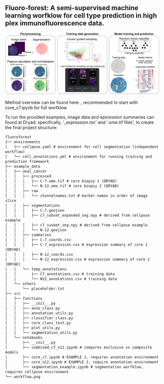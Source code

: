 ## Fluoro-forest: A semi-supervised machine learning worfklow for cell type prediction in high plex immunofluorescence data.


<div align="center">
  <img src="method_workflow.png" alt = "fluoroforest workflow" width="800">
</div>

Method overview can be found here:  , recommended to start with core_c7.ipynb for full worfklow

To run the provided examples, image data and epxression summaries can found at Dryad: 
specifically, '_expression.tsv' and '.ome.tif files', to create the final project structure:

```
fluoroforest
├── environments
│   ├── cellpose.yaml # environment for cell segmentation (independent workflow)
│   └── cell_annotations.yml # environment for running training and prediction framework
├── example_data
│   ├── anal_cancer
│   │   ├── processed
│   │   │   ├── C-7.ome.tif # core biopsy 1 (DRYAD)
│   │   │   └── N-12.ome.tif # core biopsy 2 (DRYAD)
│   │   ├── raw
│   │   │   └── channelnames.txt # marker names in order of image slice
│   │   ├── segmentations
│   │   │   ├── C-7.geojson
│   │   │   ├── c7_subset_expanded_seg.npy # derived from cellpose example
│   │   │   ├── c7_susbet_seg.npy # derived from cellpose example
│   │   │   └── N-12.geojson
│   │   ├── summaries
│   │   │   ├── C-7_coords.csv
│   │   │   ├── C-7_expression.csv # expression summary of core 1 (DRYAD)
│   │   │   ├── N-12_coords.csv
│   │   │   └── N-12_expression.csv # expression summary of core 2 (DRYAD)
│   │   └── temp_annotations
│   │       ├── C7_annotations.csv # training data
│   │       └── N12_annotations.csv # training data
│   └── others
│       └── placeholder.txt
├── src
│   ├── functions
│   │   ├── __init__.py
│   │   ├── anno_class.py
│   │   ├── annotation_utils.py
│   │   ├── classifier_class.py
│   │   ├── core_class_test.py
│   │   ├── plot_utils.py
│   │   └── segmentation_utils.py
│   └── notebooks
│       ├── __init__.py
│       ├── combined_c7_n12.ipynb # compares exclusive vs composite models
│       ├── core_c7.ipynb # EXAMPLE 1, requires annotation environment
│       ├── core_n12.ipynb # EXAMPLE 2, require annotation environment
│       └── segmentation_example.ipynb # segmentation worfklow, requires cellpose environment
└── workflow.png
```

